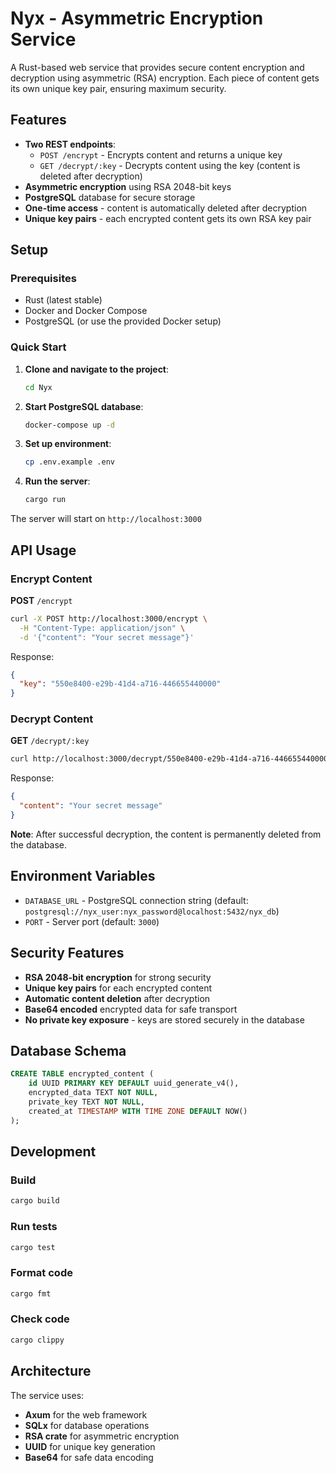 # Nyx - Asymmetric Encryption Service

A Rust-based web service that provides secure content encryption and decryption using asymmetric (RSA) encryption.
Each piece of content gets its own unique key pair, ensuring maximum security.

## Features

- **Two REST endpoints**:
  - `POST /encrypt` - Encrypts content and returns a unique key
  - `GET /decrypt/:key` - Decrypts content using the key (content is deleted after decryption)
- **Asymmetric encryption** using RSA 2048-bit keys
- **PostgreSQL** database for secure storage
- **One-time access** - content is automatically deleted after decryption
- **Unique key pairs** - each encrypted content gets its own RSA key pair

## Setup

### Prerequisites

- Rust (latest stable)
- Docker and Docker Compose
- PostgreSQL (or use the provided Docker setup)

### Quick Start

1. **Clone and navigate to the project**:

   ```bash
   cd Nyx
   ```

2. **Start PostgreSQL database**:

   ```bash
   docker-compose up -d
   ```

3. **Set up environment**:

   ```bash
   cp .env.example .env
   ```

4. **Run the server**:
   ```bash
   cargo run
   ```

The server will start on `http://localhost:3000`

## API Usage

### Encrypt Content

**POST** `/encrypt`

```bash
curl -X POST http://localhost:3000/encrypt \
  -H "Content-Type: application/json" \
  -d '{"content": "Your secret message"}'
```

Response:

```json
{
  "key": "550e8400-e29b-41d4-a716-446655440000"
}
```

### Decrypt Content

**GET** `/decrypt/:key`

```bash
curl http://localhost:3000/decrypt/550e8400-e29b-41d4-a716-446655440000
```

Response:

```json
{
  "content": "Your secret message"
}
```

**Note**: After successful decryption, the content is permanently deleted from the database.

## Environment Variables

- `DATABASE_URL` - PostgreSQL connection string (default: `postgresql://nyx_user:nyx_password@localhost:5432/nyx_db`)
- `PORT` - Server port (default: `3000`)

## Security Features

- **RSA 2048-bit encryption** for strong security
- **Unique key pairs** for each encrypted content
- **Automatic content deletion** after decryption
- **Base64 encoded** encrypted data for safe transport
- **No private key exposure** - keys are stored securely in the database

## Database Schema

```sql
CREATE TABLE encrypted_content (
    id UUID PRIMARY KEY DEFAULT uuid_generate_v4(),
    encrypted_data TEXT NOT NULL,
    private_key TEXT NOT NULL,
    created_at TIMESTAMP WITH TIME ZONE DEFAULT NOW()
);
```

## Development

### Build

```bash
cargo build
```

### Run tests

```bash
cargo test
```

### Format code

```bash
cargo fmt
```

### Check code

```bash
cargo clippy
```

## Architecture

The service uses:

- **Axum** for the web framework
- **SQLx** for database operations
- **RSA crate** for asymmetric encryption
- **UUID** for unique key generation
- **Base64** for safe data encoding
